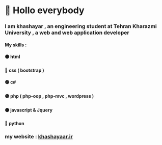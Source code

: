 # :wave: Hollo everybody
### I am khashayar , an engineering student at  Tehran Kharazmi University , a web and web application developer
#### My skills : 
#### 🟠 html 
#### 🔵 css ( bootstrap )
#### 🟢 c# 
#### 🟣 php ( php-oop , php-mvc , wordpress ) 
#### 🟠 javascript & Jquery 
#### 🔵 python  
### my website : [khashayaar.ir](https://khashayaar.ir)
